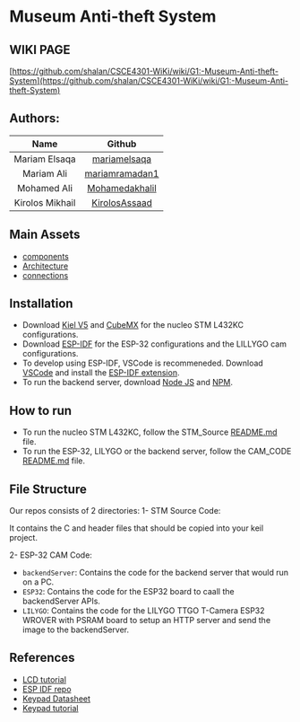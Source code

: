 # Museum Anti-theft System
## WIKI PAGE
[https://github.com/shalan/CSCE4301-WiKi/wiki/G1:-Museum-Anti-theft-System](https://github.com/shalan/CSCE4301-WiKi/wiki/G1:-Museum-Anti-theft-System)
## Authors:

| Name | Github |
| :---: | :---: |
| Mariam Elsaqa | [mariamelsaqa](https://github.com/mariamelsaqa)
| Mariam Ali | [mariamramadan1](https://github.com/mariamramadan1)
| Mohamed Ali | [Mohamedakhalil](https://github.com/Mohamedakhalil)
| Kirolos Mikhail | [KirolosAssaad](https://github.com/KirolosAssaad)

## Main Assets
- [components](./assets/COMPONENTS.md)
- [Architecture](./assets/ARCHITECTURE.md)
- [connections](./assets/CONNECTIONS.md)


## Installation
- Download [Kiel V5](https://developer.arm.com/documentation/101407/0538/About-uVision/Installation) and [CubeMX](https://www.st.com/en/development-tools/stm32cubemx.html#get-software) for the nucleo STM L432KC configurations.
- Download [ESP-IDF](https://docs.espressif.com/projects/esp-idf/en/latest/esp32/get-started/) for the ESP-32 configurations and the LILLYGO cam configurations.
- To develop using ESP-IDF, VSCode is recommeneded. Download [VSCode](https://code.visualstudio.com/download) and install the [ESP-IDF extension](https://marketplace.visualstudio.com/items?itemName=espressif.esp-idf-extension).
- To run the backend server, download [Node JS](https://nodejs.org/en/download/) and [NPM](https://www.npmjs.com/get-npm).

## How to run
- To run the nucleo STM L432KC, follow the STM_Source [README.md](./STM_Source/README.md) file.
- To run the ESP-32, LILYGO or the backend server, follow the CAM_CODE [README.md](./CAM_CODE/README.md) file.


## File Structure
Our repos consists of 2 directories: 
1- STM Source Code: 

It contains the C and header files that should be copied into your keil project.

2- ESP-32 CAM Code: 
- `backendServer`: Contains the code for the backend server that would run on a PC.
- `ESP32`: Contains the code for the ESP32 board to caall the backendServer APIs.
- `LILYGO`: Contains the code for the LILYGO TTGO T-Camera ESP32 WROVER with PSRAM board to setup an HTTP server and send the image to the backendServer.  


## References
- [LCD tutorial](https://www.youtube.com/watch?v=EYrHRSeAUUc&t=363s)  
- [ESP IDF repo](https://github.com/espressif/esp-idf)
- [Keypad Datasheet](https://digilent.com/reference/_media/pmod:pmod:pmodKYPD_rm.pdf)
- [Keypad tutorial](https://controllerstech.com/use-4x4-keypad-with-stm32/)
